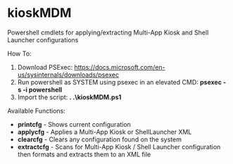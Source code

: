 # kioskMDM
Powershell cmdlets for applying/extracting Multi-App Kiosk and Shell Launcher configurations

How To:


1. Download PSExec: https://docs.microsoft.com/en-us/sysinternals/downloads/psexec
2. Run powershell as SYSTEM using psexec in an elevated CMD: **psexec -s -i powershell**
3. Import the script: **. .\kioskMDM.ps1**

Available Functions:

- **printcfg**    - Shows current configuration
- **applycfg**    - Applies a Multi-App Kiosk or ShellLauncher XML
- **clearcfg**    - Clears any configuration found on the system
- **extractcfg**  - Scans for Multi-App Kiosk / Shell Launcher configuration then formats and extracts them to an XML file
